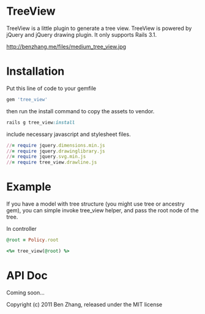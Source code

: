 TreeView
========

TreeView is a little plugin to generate a tree view. TreeView is powered by jQuery and jQuery drawing plugin. It only supports Rails 3.1.

http://benzhang.me/files/medium_tree_view.jpg


Installation
===========

Put this line of code to your gemfile

```ruby
gem 'tree_view'
```

then run the install command to copy the assets to vendor.

```ruby
rails g tree_view:install
```

include necessary javascript and stylesheet files.

```ruby
//= require jquery.dimensions.min.js
//= require jquery.drawinglibrary.js
//= require jquery.svg.min.js
//= require tree_view.drawline.js
```

Example
=======

If you have a model with tree structure (you might use tree or ancestry gem), you can simple invoke tree_view helper, and pass the root node of the tree.

In controller

```ruby
@root = Policy.root
```

```ruby
<%= tree_view(@root) %>
```

API Doc
=======

Coming soon...

Copyright (c) 2011 Ben Zhang, released under the MIT license
